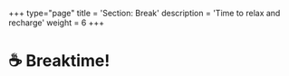 +++
type="page"
title = 'Section: Break'
description = 'Time to relax and recharge'
weight = 6
+++

# ☕ Breaktime!
